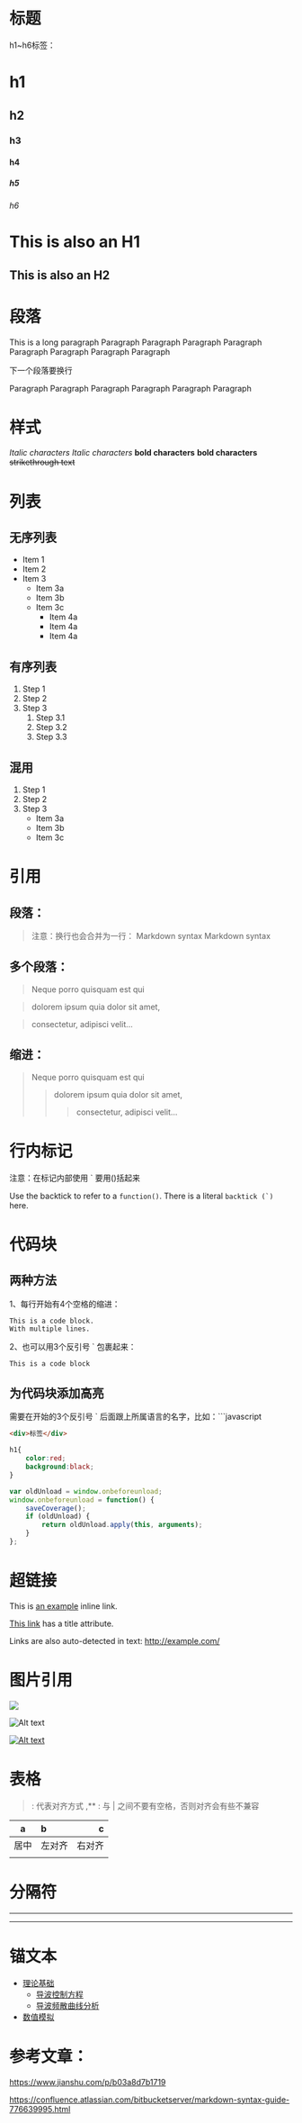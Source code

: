 # 标题
h1~h6标签：
# h1
## h2
### h3
#### h4
##### h5
###### h6
This is also an H1
===
This is also an H2
---

# 段落
This is a long paragraph Paragraph Paragraph Paragraph Paragraph Paragraph Paragraph Paragraph Paragraph

下一个段落要换行

Paragraph Paragraph Paragraph Paragraph Paragraph Paragraph

# 样式
*Italic characters* 
_Italic characters_
**bold characters**
__bold characters__
~~strikethrough text~~

# 列表
## 无序列表
*  Item 1
*  Item 2
*  Item 3
    *  Item 3a
    *  Item 3b
    *  Item 3c
        * Item 4a
        * Item 4a
        * Item 4a
## 有序列表
1.  Step 1
2.  Step 2
3.  Step 3
    1.  Step 3.1
    2.  Step 3.2
    3.  Step 3.3
## 混用
1.  Step 1
2.  Step 2
3.  Step 3
    *  Item 3a
	*  Item 3b
	*  Item 3c

# 引用
## 段落：
> 注意：换行也会合并为一行：
Markdown syntax
Markdown syntax
## 多个段落：
> Neque porro quisquam est qui

> dolorem ipsum quia dolor sit amet,

> consectetur, adipisci velit...
## 缩进：
> Neque porro quisquam est qui 
>> dolorem ipsum quia dolor sit amet, 
>>> consectetur, adipisci velit...

# 行内标记
注意：在标记内部使用 ` 要用()括起来

Use the backtick to refer to a `function()`.
There is a literal ``backtick (`)`` here.

# 代码块
## 两种方法
1、每行开始有4个空格的缩进：

    This is a code block.
    With multiple lines.
2、也可以用3个反引号 ` 包裹起来：

```
This is a code block
```

## 为代码块添加高亮
需要在开始的3个反引号 ` 后面跟上所属语言的名字，比如：```javascript
```html
<div>标签</div>
```
```css
h1{
    color:red;
    background:black;
}
```
```javascript
var oldUnload = window.onbeforeunload;
window.onbeforeunload = function() {
    saveCoverage();
    if (oldUnload) {
        return oldUnload.apply(this, arguments);
    }
};
```

# 超链接

This is [an example](http://www.example.com/) inline link.

[This link](http://example.com/ "Title") has a title attribute.

Links are also auto-detected in text: http://example.com/

# 图片引用

![](www.baidu.com/img/bd_logo1.png)

![Alt text](http://www.baidu.com/img/bd_logo1.png "Title")

[![Alt text](http://www.baidu.com/img/bd_logo1.png "该图片带有链接")](http://www.baidu.com/)

# 表格

> : 代表对齐方式 ,** : 与 | 之间不要有空格，否则对齐会有些不兼容

|    a    |       b       |      c     |
|:-------:|:------------- | ----------:|
|   居中  |     左对齐    |   右对齐   |
|         |               |            |

# 分隔符

***
---

# 锚文本
* [理论基础](markdown.md)
    * [导波控制方程](markdown.md)
    * [导波频散曲线分析](markdown.md)
* [数值模拟](markdown.md)

# 参考文章：

https://www.jianshu.com/p/b03a8d7b1719

https://confluence.atlassian.com/bitbucketserver/markdown-syntax-guide-776639995.html